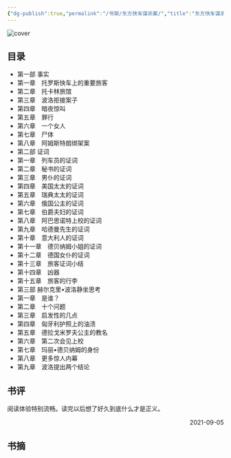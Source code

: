 ```yaml
---
{"dg-publish":true,"permalink":"/书架/东方快车谋杀案/","title":"东方快车谋杀案"}
---
```



![cover](https://s2.loli.net/2025/10/10/aIxPA1dNJVt9eUm.png)

## 目录


  - 第一部  事实
  - 第一章　托罗斯快车上的重要旅客
  - 第二章　托卡林旅馆
  - 第三章　波洛拒接案子
  - 第四章　暗夜惊叫
  - 第五章　罪行
  - 第六章　一个女人
  - 第七章　尸体
  - 第八章　阿姆斯特朗绑架案
  - 第二部  证词
  - 第一章　列车员的证词
  - 第二章　秘书的证词
  - 第三章　男仆的证词
  - 第四章　美国太太的证词
  - 第五章　瑞典太太的证词
  - 第六章　俄国公主的证词
  - 第七章　伯爵夫妇的证词
  - 第八章　阿巴思诺特上校的证词
  - 第九章　哈德曼先生的证词
  - 第十章　意大利人的证词
  - 第十一章　德贝纳姆小姐的证词
  - 第十二章　德国女仆的证词
  - 第十三章　旅客证词小结
  - 第十四章　凶器
  - 第十五章　旅客的行李
  - 第三部  赫尔克里•波洛静坐思考
  - 第一章　是谁？
  - 第二章　十个问题
  - 第三章　启发性的几点
  - 第四章　匈牙利护照上的油渍
  - 第五章　德拉戈米罗夫公主的教名
  - 第六章　第二次会见上校
  - 第七章　玛丽•德贝纳姆的身份
  - 第八章　更多惊人内幕
  - 第九章　波洛提出两个结论

## 书评

阅读体验特别流畅。读完以后想了好久到底什么才是正义。

<p align="right">2021-09-05</p>

## 书摘